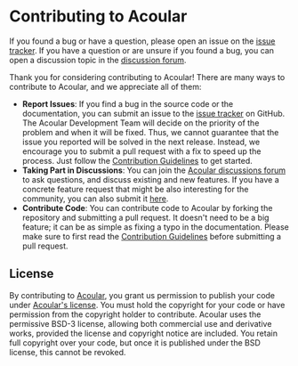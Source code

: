 # Contributing to Acoular

If you found a bug or have a question, please open an issue on the [issue tracker](https://github.com/acoular/acoular/issues). If you have a question or are unsure if you found a bug, you can open a discussion topic in the [discussion forum](https://github.com/acoular/acoular/discussions/categories/q-a).



Thank you for considering contributing to Acoular! There are many ways to contribute to Acoular, and we appreciate all of them: 

- **Report Issues**: If you find a bug in the source code or the documentation, you can submit an issue to the [issue tracker](https://github.com/acoular/acoular/issues) on GitHub. The Acoular Development Team will decide on the priority of the problem and when it will be fixed. Thus, we cannot guarantee that the issue you reported will be solved in the next release. Instead, we encourage you to submit a pull request with a fix to speed up the process. Just follow the [Contribution Guidelines](https://www.acoular.org/contributing/index.html) to get started.
- **Taking Part in Discussions**: You can join the [Acoular discussions forum](https://github.com/acoular/acoular/discussions) to ask questions, and discuss existing and new features. If you have a concrete feature request that might be also interesting for the community, you can also submit it [here](https://github.com/acoular/acoular/issues/new?assignees=&labels=enhancement%2Cnew+feature&projects=&template=feature_request.yml&title=FEATURE+REQUEST%3A+%3CFill+in+a+descriptive+title+for+the+feature+request%3E).
- **Contribute Code**: You can contribute code to Acoular by forking the repository and submitting a pull request. It doesn't need to be a big feature; it can be as simple as fixing a typo in the documentation. Please make sure to first read the [Contribution Guidelines](https://www.acoular.org/contributing/index.html) before submitting a pull request.

## License

By contributing to [Acoular](https://github.com/acoular/acoular), you grant us permission to publish your code under [Acoular's license](LICENSE). You must hold the copyright for your code or have permission from the copyright holder to contribute. Acoular uses the permissive BSD-3 license, allowing both commercial use and derivative works, provided the license and copyright notice are included. You retain full copyright over your code, but once it is published under the BSD license, this cannot be revoked. 

